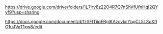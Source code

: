 
https://drive.google.com/drive/folders/1L7irv8z22O4R7Q7nShVfUfnHqI2QYyf9?usp=sharing

https://docs.google.com/document/d/1zSFITiipEBgIKAzcvIxiYbgCL5LSoXfIO1uJVaT1xw8/edit


